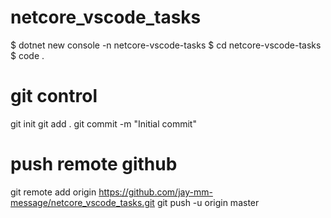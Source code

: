 # netcore_vscode_tasks
$ dotnet new console -n netcore-vscode-tasks
$ cd netcore-vscode-tasks
$ code .

# git control
git init
git add .
git commit -m "Initial commit"

# push remote github
git remote add origin https://github.com/jay-mm-message/netcore_vscode_tasks.git
git push -u origin master

